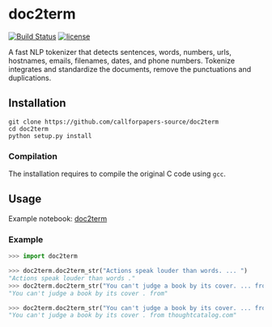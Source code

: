 # doc2term

[![Build Status](https://travis-ci.com/callforpapers-source/doc2term.svg?branch=main)](https://travis-ci.com/callforpapers-source/doc2term)
[![license](https://img.shields.io/:license-Apache%202-blue.svg)](http://github.com/callforpapers-source/doc2term/blob/master/LICENSE.txt)

A fast NLP tokenizer that detects sentences, words, numbers, urls, hostnames, emails, filenames, dates, and phone numbers. Tokenize integrates and standardize the documents, remove the punctuations and duplications.

## Installation

```
git clone https://github.com/callforpapers-source/doc2term
cd doc2term
python setup.py install
```

### Compilation

The installation requires to compile the original C code using `gcc`.

## Usage

Example notebook: [doc2term](https://nbviewer.jupyter.org/github/callforpapers-source/doc2term/blob/main/examples/doc2term.ipynb)

### Example

```python
>>> import doc2term

>>> doc2term.doc2term_str("Actions speak louder than words. ... ")
"Actions speak louder than words ."
>>> doc2term.doc2term_str("You can't judge a book by its cover. ... from thoughtcatalog.com")
"You can't judge a book by its cover . from"

>>> doc2term.doc2term_str("You can't judge a book by its cover. ... from thoughtcatalog.com", include_hosts_files=1)
"You can't judge a book by its cover . from thoughtcatalog.com"
```
